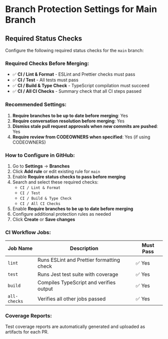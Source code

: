 # Branch Protection Settings for Main Branch

## Required Status Checks

Configure the following required status checks for the `main` branch:

### Required Checks Before Merging:
- ✅ **CI / Lint & Format** - ESLint and Prettier checks must pass
- ✅ **CI / Test** - All tests must pass
- ✅ **CI / Build & Type Check** - TypeScript compilation must succeed
- ✅ **CI / All CI Checks** - Summary check that all CI steps passed

### Recommended Settings:
1. **Require branches to be up to date before merging**: Yes
2. **Require conversation resolution before merging**: Yes
3. **Dismiss stale pull request approvals when new commits are pushed**: Yes
4. **Require review from CODEOWNERS when specified**: Yes (if using CODEOWNERS)

### How to Configure in GitHub:

1. Go to **Settings** → **Branches**
2. Click **Add rule** or edit existing rule for `main`
3. Enable **Require status checks to pass before merging**
4. Search and select these required checks:
   - `CI / Lint & Format`
   - `CI / Test`
   - `CI / Build & Type Check`
   - `CI / All CI Checks`
5. Enable **Require branches to be up to date before merging**
6. Configure additional protection rules as needed
7. Click **Create** or **Save changes**

### CI Workflow Jobs:

| Job Name | Description | Must Pass |
|----------|-------------|-----------|
| `lint` | Runs ESLint and Prettier formatting check | ✅ Yes |
| `test` | Runs Jest test suite with coverage | ✅ Yes |
| `build` | Compiles TypeScript and verifies output | ✅ Yes |
| `all-checks` | Verifies all other jobs passed | ✅ Yes |

### Coverage Reports:
Test coverage reports are automatically generated and uploaded as artifacts for each PR.